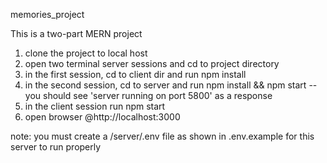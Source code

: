 memories_project

This is a two-part MERN project

1. clone the project to local host
2. open two terminal server sessions and cd to project directory
3. in the first session, cd to client dir and run npm install
4. in the second session, cd to server and run npm install && npm start -- you should see 'server running on port 5800' as a response
5. in the client session run npm start
6. open browser @http://localhost:3000

note: you must create a /server/.env file as shown in .env.example for this server to run properly
